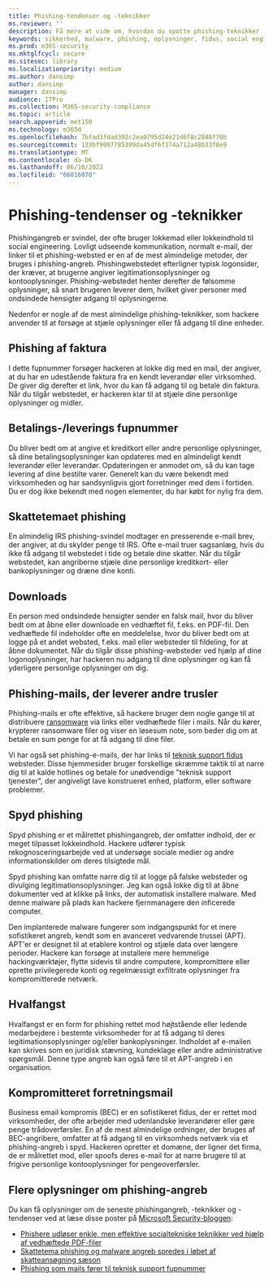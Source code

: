 ```yaml
---
title: Phishing-tendenser og -teknikker
ms.reviewer: ''
description: Få mere at vide om, hvordan du spotte phishing-teknikker
keywords: sikkerhed, malware, phishing, oplysninger, fidus, social engineering, agn, lokke, beskyttelse, tendenser, målrettet angreb, spyd phishing, hvalfangst
ms.prod: m365-security
ms.mktglfcycl: secure
ms.sitesec: library
ms.localizationpriority: medium
ms.author: dansimp
author: dansimp
manager: dansimp
audience: ITPro
ms.collection: M365-security-compliance
ms.topic: article
search.appverid: met150
ms.technology: m365d
ms.openlocfilehash: 7bfad3fdad392c2ea0795d24e21d6f8c2848f70b
ms.sourcegitcommit: 133bf9097785309da45df6f374a712a48b33f8e9
ms.translationtype: MT
ms.contentlocale: da-DK
ms.lasthandoff: 06/10/2022
ms.locfileid: "66016070"
---
```

# <a name="phishing-trends-and-techniques"></a>Phishing-tendenser og -teknikker

Phishingangreb er svindel, der ofte bruger lokkemad eller lokkeindhold til social engineering. Lovligt udseende kommunikation, normalt e-mail, der linker til et phishing-websted er en af de mest almindelige metoder, der bruges i phishing-angreb. Phishingwebstedet efterligner typisk logonsider, der kræver, at brugerne angiver legitimationsoplysninger og kontooplysninger. Phishing-webstedet henter derefter de følsomme oplysninger, så snart brugeren leverer dem, hvilket giver personer med ondsindede hensigter adgang til oplysningerne.

Nedenfor er nogle af de mest almindelige phishing-teknikker, som hackere anvender til at forsøge at stjæle oplysninger eller få adgang til dine enheder.

## <a name="invoice-phishing"></a>Phishing af faktura

I dette fupnummer forsøger hackeren at lokke dig med en mail, der angiver, at du har en udestående faktura fra en kendt leverandør eller virksomhed. De giver dig derefter et link, hvor du kan få adgang til og betale din faktura. Når du tilgår webstedet, er hackeren klar til at stjæle dine personlige oplysninger og midler.

## <a name="paymentdelivery-scam"></a>Betalings-/leverings fupnummer

Du bliver bedt om at angive et kreditkort eller andre personlige oplysninger, så dine betalingsoplysninger kan opdateres med en almindeligt kendt leverandør eller leverandør. Opdateringen er anmodet om, så du kan tage levering af dine bestilte varer. Generelt kan du være bekendt med virksomheden og har sandsynligvis gjort forretninger med dem i fortiden. Du er dog ikke bekendt med nogen elementer, du har købt for nylig fra dem.

## <a name="tax-themed-phishing-scams"></a>Skattetemaet phishing

En almindelig IRS phishing-svindel modtager en presserende e-mail brev, der angiver, at du skylder penge til IRS. Ofte e-mail truer sagsanlæg, hvis du ikke få adgang til webstedet i tide og betale dine skatter. Når du tilgår webstedet, kan angriberne stjæle dine personlige kreditkort- eller bankoplysninger og dræne dine konti.

## <a name="downloads"></a>Downloads

En person med ondsindede hensigter sender en falsk mail, hvor du bliver bedt om at åbne eller downloade en vedhæftet fil, f.eks. en PDF-fil. Den vedhæftede fil indeholder ofte en meddelelse, hvor du bliver bedt om at logge på et andet websted, f.eks. mail eller websteder til fildeling, for at åbne dokumentet. Når du tilgår disse phishing-websteder ved hjælp af dine logonoplysninger, har hackeren nu adgang til dine oplysninger og kan få yderligere personlige oplysninger om dig.

## <a name="phishing-emails-that-deliver-other-threats"></a>Phishing-mails, der leverer andre trusler

Phishing-mails er ofte effektive, så hackere bruger dem nogle gange til at distribuere [ransomware](/security/compass/human-operated-ransomware) via links eller vedhæftede filer i mails. Når du kører, krypterer ransomware filer og viser en løsesum note, som beder dig om at betale en sum penge for at få adgang til dine filer.

Vi har også set phishing-e-mails, der har links til [teknisk support fidus](support-scams.md) websteder. Disse hjemmesider bruger forskellige skræmme taktik til at narre dig til at kalde hotlines og betale for unødvendige "teknisk support tjenester", der angiveligt lave konstrueret enhed, platform, eller software problemer.

## <a name="spear-phishing"></a>Spyd phishing

Spyd phishing er et målrettet phishingangreb, der omfatter indhold, der er meget tilpasset lokkeindhold. Hackere udfører typisk rekognosceringsarbejde ved at undersøge sociale medier og andre informationskilder om deres tilsigtede mål.

Spyd phishing kan omfatte narre dig til at logge på falske websteder og divulging legitimationsoplysninger. Jeg kan også lokke dig til at åbne dokumenter ved at klikke på links, der automatisk installere malware. Med denne malware på plads kan hackere fjernmanagere den inficerede computer.

Den implanterede malware fungerer som indgangspunkt for et mere sofistikeret angreb, kendt som en avanceret vedvarende trussel (APT). APT'er er designet til at etablere kontrol og stjæle data over længere perioder. Hackere kan forsøge at installere mere hemmelige hackingværktøjer, flytte sidevis til andre computere, kompromittere eller oprette privilegerede konti og regelmæssigt exfiltrate oplysninger fra kompromitterede netværk.

## <a name="whaling"></a>Hvalfangst

Hvalfangst er en form for phishing rettet mod højtstående eller ledende medarbejdere i bestemte virksomheder for at få adgang til deres legitimationsoplysninger og/eller bankoplysninger. Indholdet af e-mailen kan skrives som en juridisk stævning, kundeklage eller andre administrative spørgsmål. Denne type angreb kan også føre til et APT-angreb i en organisation.

## <a name="business-email-compromise"></a>Kompromitteret forretningsmail

Business email kompromis (BEC) er en sofistikeret fidus, der er rettet mod virksomheder, der ofte arbejder med udenlandske leverandører eller gøre penge trådoverførsler. En af de mest almindelige ordninger, der bruges af BEC-angribere, omfatter at få adgang til en virksomheds netværk via et phishing-angreb i spyd. Hackeren opretter et domæne, der ligner det firma, de er målrettet mod, eller spoofs deres e-mail for at narre brugere til at frigive personlige kontooplysninger for pengeoverførsler.

## <a name="more-information-about-phishing-attacks"></a>Flere oplysninger om phishing-angreb

Du kan få oplysninger om de seneste phishingangreb, -teknikker og -tendenser ved at læse disse poster på [Microsoft Security-bloggen](https://www.microsoft.com/security/blog/):

- [Phishere udløser enkle, men effektive socialtekniske teknikker ved hjælp af vedhæftede PDF-filer](https://cloudblogs.microsoft.com/microsoftsecure/2017/01/26/phishers-unleash-simple-but-effective-social-engineering-techniques-using-pdf-attachments/?source=mmpc)
- [Skattetema phishing og malware angreb spredes i løbet af skatteansøgning sæson](https://cloudblogs.microsoft.com/microsoftsecure/2017/03/20/tax-themed-phishing-and-malware-attacks-proliferate-during-the-tax-filing-season/?source=mmpc)
- [Phishing som mails fører til teknisk support fupnummer](https://cloudblogs.microsoft.com/microsoftsecure/2017/08/07/links-in-phishing-like-emails-lead-to-tech-support-scam/?source=mmpc)

